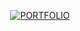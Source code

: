 <p align="center">
  <a href="https://erickkisuge.dev/" target="_blank">
    <img src="https://img.shields.io/badge/→ PORTFOLIO-%60-white?style=for-the-badge&labelColor=A67B5B&color=A67B5B&logoWidth=60" alt="PORTFOLIO" />
  </a>
</p>
